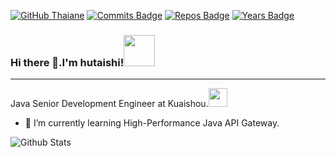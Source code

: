 [![GitHub Thaiane](https://img.shields.io/github/followers/hutaishi?label=follow&style=social)](https://github.com/Thaiane)
[![Commits Badge](https://badges.pufler.dev/commits/monthly/hutaishi)](https://badges.pufler.dev)
[![Repos Badge](https://badges.pufler.dev/repos/hutaishi)](https://badges.pufler.dev)
[![Years Badge](https://badges.pufler.dev/years/hutaishi)](https://badges.pufler.dev)

### Hi there 👋.I'm hutaishi!<img src="https://media.giphy.com/media/mGcNjsfWAjY5AEZNw6/giphy.gif" width="50">

*** 
Java Senior Development Engineer at Kuaishou.<img src="https://media.giphy.com/media/fYSnHlufseco8Fh93Z/giphy.gif" width="30">


- 🌱 I’m currently learning High-Performance Java API Gateway.


![Github Stats](https://github-readme-stats.vercel.app/api?username=hutaishi&show_icons=true&count_private=true)   

